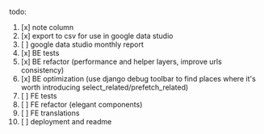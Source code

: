 todo:

1. [x] note column
2. [x] export to csv for use in google data studio
3. [ ] google data studio monthly report
4. [x] BE tests
5. [x] BE refactor (performance and helper layers, improve urls consistency)
6. [x] BE optimization (use django debug toolbar to find places where it's worth introducing select_related/prefetch_related)
7. [ ] FE tests
8. [ ] FE refactor (elegant components)
9. [ ] FE translations
10. [ ] deployment and readme
